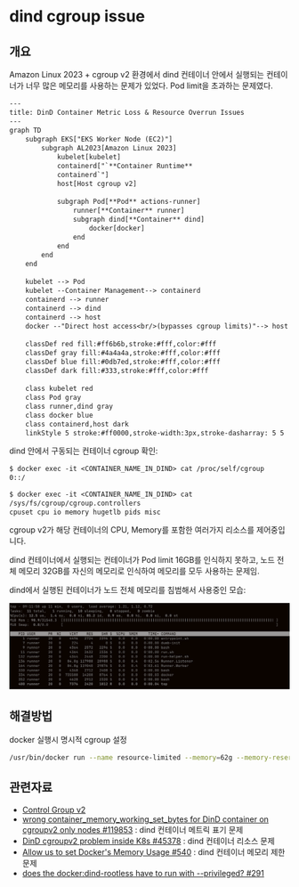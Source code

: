 # dind cgroup issue

## 개요

Amazon Linux 2023 + cgroup v2 환경에서 dind 컨테이너 안에서 실행되는 컨테이너가 너무 많은 메모리를 사용하는 문제가 있었다. Pod limit을 초과하는 문제였다.

```mermaid
---
title: DinD Container Metric Loss & Resource Overrun Issues
---
graph TD
    subgraph EKS["EKS Worker Node (EC2)"]
        subgraph AL2023[Amazon Linux 2023]
            kubelet[kubelet]
            containerd["`**Container Runtime**
            containerd`"]
            host[Host cgroup v2]
            
            subgraph Pod[**Pod** actions-runner]
                runner[**Container** runner]
                subgraph dind[**Container** dind]
                    docker[docker]
                end
            end
        end
    end
    
    kubelet --> Pod
    kubelet --Container Management--> containerd
    containerd --> runner
    containerd --> dind
    containerd --> host
    docker --"Direct host access<br/>(bypasses cgroup limits)"--> host
    
    classDef red fill:#ff6b6b,stroke:#fff,color:#fff
    classDef gray fill:#4a4a4a,stroke:#fff,color:#fff
    classDef blue fill:#0db7ed,stroke:#fff,color:#fff
    classDef dark fill:#333,stroke:#fff,color:#fff
    
    class kubelet red
    class Pod gray
    class runner,dind gray
    class docker blue
    class containerd,host dark
    linkStyle 5 stroke:#ff0000,stroke-width:3px,stroke-dasharray: 5 5
```

dind 안에서 구동되는 컨테이너 cgroup 확인:

```console
$ docker exec -it <CONTAINER_NAME_IN_DIND> cat /proc/self/cgroup
0::/
```

```console
$ docker exec -it <CONTAINER_NAME_IN_DIND> cat /sys/fs/cgroup/cgroup.controllers
cpuset cpu io memory hugetlb pids misc
```

cgroup v2가 해당 컨테이너의 CPU, Memory를 포함한 여러가지 리소스를 제어중입니다.

dind 컨테이너에서 실행되는 컨테이너가 Pod limit 16GB를 인식하지 못하고, 노드 전체 메모리 32GB를 자신의 메모리로 인식하여 메모리를 모두 사용하는 문제임.

dind에서 실행된 컨테이너가 노드 전체 메모리를 침범해서 사용중인 모습:

![dind](./assets/2.png)

## 해결방법

docker 실행시 명시적 cgroup 설정

```bash
/usr/bin/docker run --name resource-limited --memory=62g --memory-reservation=61g
```

## 관련자료

- [Control Group v2](https://docs.kernel.org/admin-guide/cgroup-v2.html)
- [wrong container_memory_working_set_bytes for DinD container on cgroupv2 only nodes #119853](https://github.com/kubernetes/kubernetes/issues/119853#issuecomment-1938042934) : dind 컨테이너 메트릭 표기 문제
- [DinD cgroupv2 problem inside K8s #45378](https://github.com/moby/moby/issues/45378) : dind 컨테이너 리소스 문제
- [Allow us to set Docker's Memory Usage #540](https://github.com/game-ci/unity-builder/issues/540#issuecomment-2248602115) : dind 컨테이너 메모리 제한 문제
- [does the docker:dind-rootless have to run with --privileged? #291](https://github.com/docker-library/docker/issues/291)
